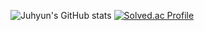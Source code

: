
![Juhyun's GitHub stats](https://github-readme-stats.vercel.app/api?username=JuhyunLee0271&show_icons=true&theme=radical)
[![Solved.ac Profile](http://mazassumnida.wtf/api/v2/generate_badge?boj=wngus392)](https://solved.ac/wngus392/)

